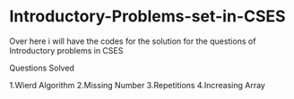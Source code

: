 # Introductory-Problems-set-in-CSES
Over here i will have the codes for the solution for the questions of Introductory problems in CSES

Questions Solved 

1.Wierd Algorithm
2.Missing Number
3.Repetitions
4.Increasing Array 
